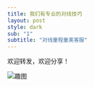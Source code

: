 ```yaml
---
title: 我们有专业的对线技巧
layout: post
style: dark
sub: "1"
subtitle: "对线童程童美客服"
---
```

欢迎转发，欢迎分享！


![趣图](https://cdn.jsdelivr.net/gh/immccn123/imimbed@main/blog/2021/08/tctm.png)
